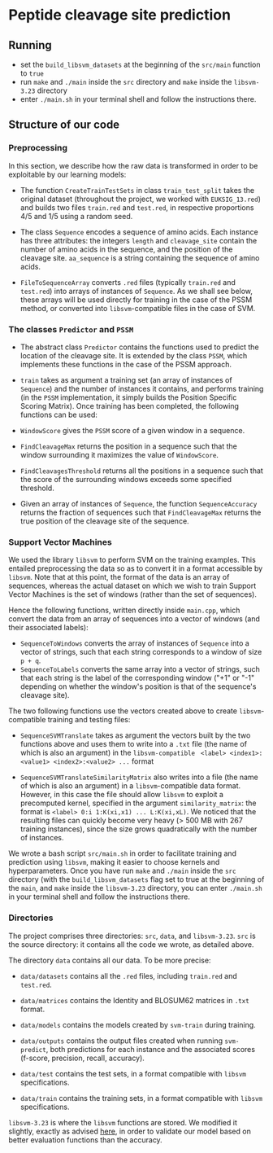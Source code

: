 # Peptide cleavage site prediction

## Running
* set the ```build_libsvm_datasets``` at the beginning of the ```src/main``` function to ```true```
* run ```make``` and ```./main``` inside the ```src``` directory and ```make``` inside the ```libsvm-3.23``` directory
* enter ```./main.sh``` in your terminal shell and follow the instructions there.

## Structure of our code

### Preprocessing
In this section, we describe how the raw data is transformed in order to be exploitable by our learning models:


* The function ```CreateTrainTestSets``` in class ```train_test_split``` takes the original dataset (throughout the project, we worked with ```EUKSIG_13.red```) and builds two files ```train.red``` and ```test.red```, in respective proportions 4/5 and 1/5 using a random seed.

* The class ```Sequence``` encodes a sequence of amino acids. Each instance has three attributes: the integers ```length``` and ```cleavage_site``` contain the number of amino acids in the sequence, and the position of the cleavage site. ```aa_sequence``` is a string containing the sequence of amino acids.

* ```FileToSequenceArray``` converts ```.red``` files (typically ```train.red``` and ```test.red```) into arrays of instances of ```Sequence```. As we shall see below, these arrays will be used directly for training in the case of the PSSM method, or converted into ```libsvm```-compatible files in the case of SVM.


### The classes ```Predictor``` and ```PSSM```

* The abstract class ```Predictor``` contains the functions used to predict the location of the cleavage site. It is extended by the class ```PSSM```, which implements these functions in the case of the PSSM approach.

* ```train``` takes as argument a training set (an array of instances of ```Sequence```) and the number of instances it contains, and performs training (in the ```PSSM``` implementation, it simply builds the Position Specific Scoring Matrix). Once training has been completed, the following functions can be used:

* ```WindowScore``` gives the ```PSSM``` score of a given window in a sequence.

* ```FindCleavageMax``` returns the position in a sequence such that the window surrounding it maximizes the value of ```WindowScore```.

* ```FindCleavagesThreshold``` returns all the positions in a sequence such that the score of the surrounding windows exceeds some specified threshold.

* Given an array of instances of ```Sequence```, the function ```SequenceAccuracy``` returns the fraction of sequences such that ```FindCleavageMax``` returns the true position of the cleavage site of the sequence.


### Support Vector Machines
We used the library ```libsvm``` to perform SVM on the training examples. This entailed preprocessing the data so as to convert it in a format accessible by ```libsvm```. Note that at this point, the format of the data is an array of sequences, whereas the actual dataset on which we wish to train Support Vector Machines is the set of windows (rather than the set of sequences).

Hence the following functions, written directly inside ```main.cpp```, which convert the data from an array of sequences into a vector of windows (and their associated labels):

* ```SequenceToWindows``` converts the array of instances of ```Sequence``` into a vector of strings, such that each string corresponds to a window of size ```p + q```.
* ```SequenceToLabels``` converts the same array into a vector of strings, such that each string is the label of the corresponding window ("+1" or "-1" depending on whether the window's position is that of the sequence's cleavage site). 


The two following functions use the vectors created above to create ```libsvm```-compatible training and testing files:


* ```SequenceSVMTranslate``` takes as argument the vectors built by the two functions above and uses them to write into a ```.txt``` file (the name of which is also an argument) in the ```libsvm-compatible ``` ```<label> <index1>:<value1> <index2>:<value2> ...``` format

* ```SequenceSVMTranslateSimilarityMatrix``` also writes into a file (the name of which is also an argument) in a ```libsvm```-compatible data format. However, in this case the file should allow ```libsvm``` to exploit a precomputed kernel, specified in the argument ```similarity_matrix```: the format is ```<label> 0:i 1:K(xi,x1) ... L:K(xi,xL)```. We noticed that the resulting files can quickly become very heavy (> 500 MB with 267 training instances), since the size grows quadratically with the number of instances.



We wrote a bash script ```src/main.sh``` in order to facilitate training and prediction using ```libsvm```, making it easier to choose kernels and hyperparameters. Once you have run ```make``` and ```./main``` inside the ```src``` directory (with the ```build_libsvm_datasets``` flag set to true at the beginning of the ```main```, and ```make``` inside the ```libsvm-3.23``` directory, you can enter ```./main.sh``` in your terminal shell and follow the instructions there.

### Directories

The project comprises three directories: ```src```, ```data```, and ```libsvm-3.23```. ```src``` is the source directory: it contains all the code we wrote, as detailed above.

The directory ```data``` contains all our data. To be more precise:

* ```data/datasets``` contains all the ```.red``` files, including ```train.red``` and ```test.red```.

* ```data/matrices``` contains the Identity and BLOSUM62 matrices in ```.txt``` format.
* ```data/models``` contains the models created by ```svm-train``` during training.

* ```data/outputs``` contains the output files created when running ```svm-predict```, both predictions for each instance and the associated scores (f-score, precision, recall, accuracy).

* ```data/test``` contains the test sets, in a format compatible with ```libsvm``` specifications.

* ```data/train``` contains the training sets, in a format compatible with ```libsvm``` specifications.



```libsvm-3.23``` is where the ```libsvm``` functions are stored. We modified it slightly, exactly as advised [here](https://www.csie.ntu.edu.tw/~cjlin/libsvmtools/eval/index.html), in order to validate our model based on better evaluation functions than the accuracy.
